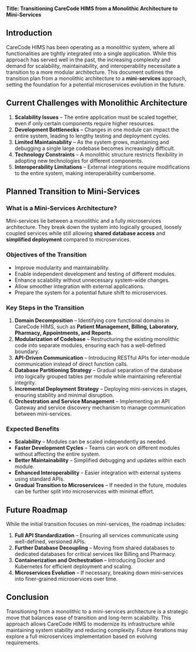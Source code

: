 **Title: Transitioning CareCode HIMS from a Monolithic Architecture to Mini-Services**

## **Introduction**
CareCode HIMS has been operating as a monolithic system, where all functionalities are tightly integrated into a single application. While this approach has served well in the past, the increasing complexity and demand for scalability, maintainability, and interoperability necessitate a transition to a more modular architecture. This document outlines the transition plan from a monolithic architecture to a **mini-services** approach, setting the foundation for a potential microservices evolution in the future.

## **Current Challenges with Monolithic Architecture**
1. **Scalability Issues** – The entire application must be scaled together, even if only certain components require higher resources.
2. **Development Bottlenecks** – Changes in one module can impact the entire system, leading to lengthy testing and deployment cycles.
3. **Limited Maintainability** – As the system grows, maintaining and debugging a single large codebase becomes increasingly difficult.
4. **Technology Constraints** – A monolithic structure restricts flexibility in adopting new technologies for different components.
5. **Interoperability Limitations** – External integrations require modifications to the entire system, making interoperability cumbersome.

## **Planned Transition to Mini-Services**
### **What is a Mini-Services Architecture?**
Mini-services lie between a monolithic and a fully microservices architecture. They break down the system into logically grouped, loosely coupled services while still allowing **shared database access** and **simplified deployment** compared to microservices.

### **Objectives of the Transition**
- Improve modularity and maintainability.
- Enable independent development and testing of different modules.
- Enhance scalability without unnecessary system-wide changes.
- Allow smoother integration with external applications.
- Prepare the system for a potential future shift to microservices.

### **Key Steps in the Transition**
1. **Domain Decomposition** – Identifying core functional domains in CareCode HIMS, such as **Patient Management, Billing, Laboratory, Pharmacy, Appointments, and Reports**.
2. **Modularization of Codebase** – Restructuring the existing monolithic code into separate modules, ensuring each has a well-defined boundary.
3. **API-Driven Communication** – Introducing RESTful APIs for inter-module communication instead of direct function calls.
4. **Database Partitioning Strategy** – Gradual separation of the database into logically grouped tables per module while maintaining referential integrity.
5. **Incremental Deployment Strategy** – Deploying mini-services in stages, ensuring stability and minimal disruption.
6. **Orchestration and Service Management** – Implementing an API Gateway and service discovery mechanism to manage communication between mini-services.

### **Expected Benefits**
- **Scalability** – Modules can be scaled independently as needed.
- **Faster Development Cycles** – Teams can work on different modules without affecting the entire system.
- **Better Maintainability** – Simplified debugging and updates within each module.
- **Enhanced Interoperability** – Easier integration with external systems using standard APIs.
- **Gradual Transition to Microservices** – If needed in the future, modules can be further split into microservices with minimal effort.

## **Future Roadmap**
While the initial transition focuses on mini-services, the roadmap includes:
1. **Full API Standardization** – Ensuring all services communicate using well-defined, versioned APIs.
2. **Further Database Decoupling** – Moving from shared databases to dedicated databases for critical services like Billing and Pharmacy.
3. **Containerization and Orchestration** – Introducing Docker and Kubernetes for efficient deployment and scaling.
4. **Microservices Evolution** – If necessary, breaking down mini-services into finer-grained microservices over time.

## **Conclusion**
Transitioning from a monolithic to a mini-services architecture is a strategic move that balances ease of transition and long-term scalability. This approach allows CareCode HIMS to modernize its infrastructure while maintaining system stability and reducing complexity. Future iterations may explore a full microservices implementation based on evolving requirements.


